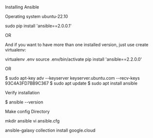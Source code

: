Installing Ansible

Operating system ubuntu-22.10

sudo pip install 'ansible==2.0.0.1' 

OR

And if you want to have more than one installed version, just use create virtualenv:

virtualenv .env
source .env/bin/activate
pip install 'ansible==2.2.0.0'

OR

$ sudo apt-key adv --keyserver keyserver.ubuntu.com --recv-keys 93C4A3FD7BB9C367
$ sudo apt update
$ sudo apt install ansible

Verify installation

$ ansible --version

Make config Directory

mkdir ansible
vi ansible.cfg

ansible-galaxy collection install google.cloud
